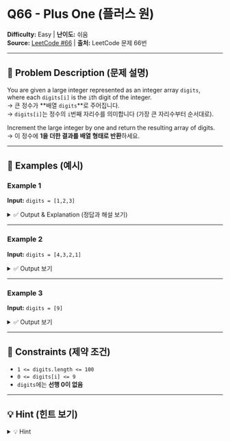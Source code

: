 # Q66 - Plus One (플러스 원)

**Difficulty:** Easy | **난이도:** 쉬움  
**Source:** [LeetCode #66](https://leetcode.com/problems/plus-one/) | **출처:** LeetCode 문제 66번

---

## 📘 Problem Description (문제 설명)

You are given a large integer represented as an integer array `digits`,  
where each `digits[i]` is the `i`th digit of the integer.  
→ 큰 정수가 **배열 `digits`**로 주어집니다.  
→ `digits[i]`는 정수의 `i`번째 자리수를 의미합니다 (가장 큰 자리수부터 순서대로).

Increment the large integer by one and return the resulting array of digits.  
→ 이 정수에 **1을 더한 결과를 배열 형태로 반환**하세요.

---

## 🧪 Examples (예시)

### Example 1

**Input:** `digits = [1,2,3]`

<details>
<summary>✅ Output & Explanation (정답과 해설 보기)</summary>

**Output:** `[1,2,4]`  
**Explanation:** `123 + 1 = 124` → `[1,2,4]`

</details>

---

### Example 2

**Input:** `digits = [4,3,2,1]`

<details>
<summary>✅ Output 보기</summary>

**Output:** `[4,3,2,2]`  
**Explanation:** `4321 + 1 = 4322`

</details>

---

### Example 3

**Input:** `digits = [9]`

<details>
<summary>✅ Output 보기</summary>

**Output:** `[1,0]`  
**Explanation:** `9 + 1 = 10` → `[1,0]`

</details>

---

## 📌 Constraints (제약 조건)

- `1 <= digits.length <= 100`
- `0 <= digits[i] <= 9`
- `digits`에는 **선행 0이 없음**

---

## 💡 Hint (힌트 보기)

<details>
<summary>💡 Hint</summary>

- 마지막 자리부터 1을 더하며 올라가세요 (올림(carry) 처리).
- 만약 모든 자리수가 9였다면 배열의 크기가 1 늘어납니다.
- 파이썬의 문자열/정수 변환 없이 자리수 연산으로 해결해보세요.

</details>